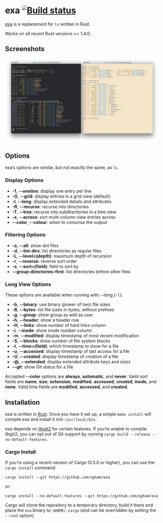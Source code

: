 # exa [![Build status](https://travis-ci.org/ogham/exa.svg)](https://travis-ci.org/ogham/exa)

[exa](https://the.exa.website/) is a replacement for `ls` written in Rust.

Works on all recent Rust versions >= 1.4.0.


## Screenshots

![Screenshots of exa](screenshots.png)


## Options

exa’s options are similar, but not exactly the same, as `ls`.

### Display Options

- **-1**, **--oneline**: display one entry per line
- **-G**, **--grid**: display entries in a grid view (default)
- **-l**, **--long**: display extended details and attributes
- **-R**, **--recurse**: recurse into directories
- **-T**, **--tree**: recurse into subdirectories in a tree view
- **-x**, **--across**: sort multi-column view entries across
- **--color**, **--colour**: when to colourise the output

### Filtering Options

- **-a**, **--all**: show dot files
- **-d**, **--list-dirs**: list directories as regular files
- **-L**, **--level=(depth)**: maximum depth of recursion
- **-r**, **--reverse**: reverse sort order
- **-s**, **--sort=(field)**: field to sort by
- **--group-directories-first**: list directories before other files

### Long View Options

These options are available when running with --long (`-l`):

- **-b**, **--binary**: use binary (power of two) file sizes
- **-B**, **--bytes**: list file sizes in bytes, without prefixes
- **-g**, **--group**: show group as well as user
- **-h**, **--header**: show a header row
- **-H**, **--links**: show number of hard links column
- **-i**, **--inode**: show inode number column
- **-m**, **--modified**: display timestamp of most recent modification
- **-S**, **--blocks**: show number of file system blocks
- **-t**, **--time=(field)**: which timestamp to show for a file
- **-u**, **--accessed**: display timestamp of last access for a file
- **-U**, **--created**: display timestamp of creation of a file
- **-@**, **--extended**: display extended attribute keys and sizes
- **--git**: show Git status for a file

Accepted **--color** options are **always**, **automatic**, and **never**.
Valid sort fields are **name**, **size**, **extension**, **modified**, **accessed**, **created**, **inode**, and **none**.
Valid time fields are **modified**, **accessed**, and **created**.


## Installation

exa is written in [Rust](http://www.rust-lang.org).
Once you have it set up, a simple `make install` will compile exa and install it into `/usr/local/bin`.

exa depends on [libgit2](https://github.com/alexcrichton/git2-rs) for certain features.
If you’re unable to compile libgit2, you can opt out of Git support by running `cargo build --release --no-default-features`.

### Cargo Install

If you're using a recent version of Cargo (0.5.0 or higher), you can
use the `cargo install` command:

    cargo install --git https://github.com/ogham/exa

or:

    cargo install --no-default-features --git https://github.com/ogham/exa

Cargo will clone the repository to a temporary directory, build it
there and place the `exa` binary to: `$HOME/.cargo` (and can be
overridden by setting the `--root` option).
